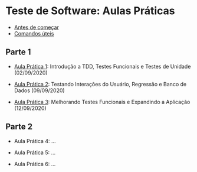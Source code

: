 # Teste de Software: Aulas Práticas

- [Antes de começar](antes.md)
- [Comandos úteis](comandos-uteis.md)

## Parte 1

- [Aula Prática 1](aula1.md): Introdução a TDD, Testes Funcionais e Testes de Unidade (02/09/2020)

- [Aula Prática 2](aula2.md): Testando Interações do Usuário, Regressão e Banco de Dados (09/09/2020)

- [Aula Prática 3](aula3.md): Melhorando Testes Funcionais e Expandindo a Aplicação (12/09/2020)

## Parte 2

- Aula Prática 4: ...

- Aula Prática 5: ...

- Aula Prática 6: ...
